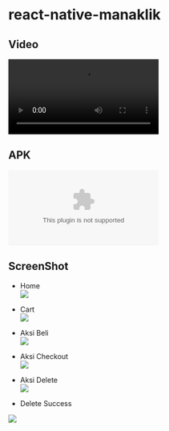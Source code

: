 # react-native-manaklik

## Video
![Video](https://github.com/zahidin/react-native-manaklik/blob/master/video%20%26%20apk/Manaklik.mp4)

## APK
![APK](https://github.com/zahidin/react-native-manaklik/blob/master/video%20%26%20apk/app-release.apk)

## ScreenShot
- Home<br>
![](https://i.ibb.co/XjQ18pD/Screenshot-2018-12-30-11-21-33-657-com-rn-ujian.png)

- Cart<br>
![](https://i.ibb.co/nmg3Jhb/Screenshot-2018-12-30-11-22-20-018-com-rn-ujian.png)

- Aksi Beli<br>
![](https://i.ibb.co/yBmGjqV/Screenshot-2018-12-30-11-21-58-498-com-rn-ujian.png)

- Aksi Checkout<br>
![](https://i.ibb.co/kc6cq61/Screenshot-2018-12-30-11-22-32-744-com-rn-ujian.png)

- Aksi Delete<br>
![](https://i.ibb.co/XSkdjDq/Screenshot-2018-12-30-11-22-37-073-com-rn-ujian.png)

- Delete Success<br>

![](https://i.ibb.co/9N4RrC2/Screenshot-2018-12-30-11-22-41-938-com-rn-ujian.png)
